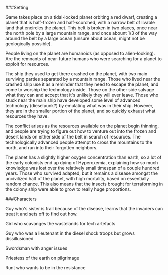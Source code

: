 ###Setting

Game takes place on a tidal-locked planet orbiting a red dwarf, creating a planet that is half-frozen and half-scorched, with a narrow
belt of livable land that encircles the planet. This belt is broken in two places, once near the north pole by a large mountain range,
and once abount 1/3 of the way around the belt by a large ocean (unsure about ocean, might not be geologically possible). 

People living on the planet are humanoids (as opposed to alien-looking). Are the remnants of near-future humans who were
searching for a planet to exploit for resources. 

The ship they used to get there crashed on the planet, with two main surviving parties separated by a mountain range. Those who
lived near the crashed ship use it as a reminder that they need to escape the planet, and come to worship the technology inside. 
Those on the other side salvage what they can and accept that it's unlikely they will ever leave. Those who stuck near the main
ship have developed some level of advanced technology (dieselpunk?) by emulating what was in their ship. However, they are in the smaller
portion of the planet, and so quickly exhaust what resources they have.

The conflict arises as the resources available on the planet begin thinning, and people are trying to figure out how to venture out into
the frozen and desert lands on either side of the belt in search of resources. The technologically advanced people attempt to cross
the mountains to the north, and run into their forgotten neighbors. 

The planet has a slightly higher oxygen concentration than earth, so a lot of the early colonists end up dying of Hyperoxemia, explaining how so much knowledge was lost over the relatively small timespan of a couple hundred years. Those who survived adapted, but it remains a disease amongst the uncivilized half of the planet, with high mortality, based on essentially random chance. This also means that the insects brought for terraforming in the colony ship were able to grow to really huge proportions. 

###Characters

Guy who's sister is frail because of the disease, learns that the invaders can treat it and sets off to find out how.

Girl who scavanges the wastelands for tech artefacts

Guy who was a lieutenant in the diesel shock troops but grows dissillusioned

Swordsman with anger issues

Priestess of the earth on pilgrimage

Runt who wants to be in the resistance

